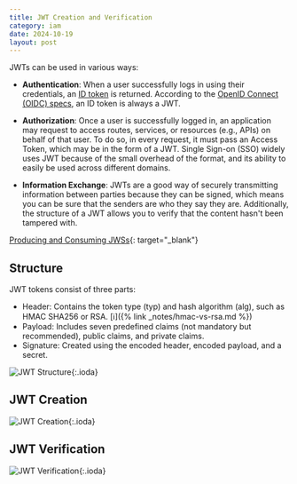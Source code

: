 ```yaml
---
title: JWT Creation and Verification
category: iam
date: 2024-10-19
layout: post
---
```


JWTs can be used in various ways:

- **Authentication**: When a user successfully logs in using their credentials, an [ID token](https://auth0.com/docs/security/tokens/id-tokens) is returned. According to the [OpenID Connect (OIDC) specs](https://openid.net/specs/openid-connect-core-1_0.html#IDToken), an ID token is always a JWT.

- **Authorization**: Once a user is successfully logged in, an application may request to access routes, services, or resources (e.g., APIs) on behalf of that user. To do so, in every request, it must pass an Access Token, which may be in the form of a JWT. Single Sign-on (SSO) widely uses JWT because of the small overhead of the format, and its ability to easily be used across different domains.

- **Information Exchange**: JWTs are a good way of securely transmitting information between parties because they can be signed, which means you can be sure that the senders are who they say they are. Additionally, the structure of a JWT allows you to verify that the content hasn't been tampered with.

[Producing and Consuming JWSs](https://datatracker.ietf.org/doc/html/rfc7515#section-5){: target="_blank"}

## Structure

JWT tokens consist of three parts:

- Header: Contains the token type (typ) and hash algorithm (alg), such as HMAC SHA256 or RSA. [ℹ]({% link _notes/hmac-vs-rsa.md %})
- Payload: Includes seven predefined claims (not mandatory but recommended), public claims, and private claims.
- Signature: Created using the encoded header, encoded payload, and a secret.

![JWT Structure]({{site.baseurl}}/assets/images/jwt-structure.png){:.ioda}

## JWT Creation

![JWT Creation]({{site.baseurl}}/assets/images/jwt-creation.png){:.ioda}

## JWT Verification

![JWT Verification]({{site.baseurl}}/assets/images/jwt-verification.png){:.ioda}
